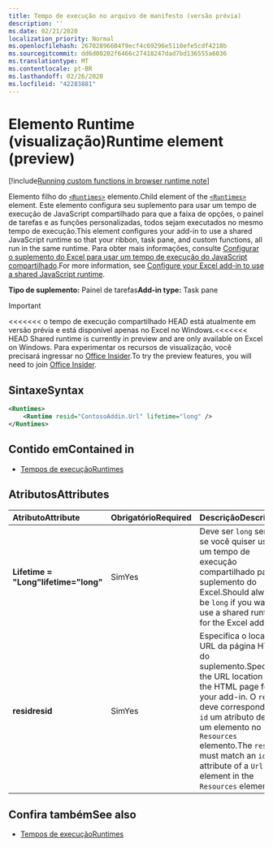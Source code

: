 ```yaml
---
title: Tempo de execução no arquivo de manifesto (versão prévia)
description: ''
ms.date: 02/21/2020
localization_priority: Normal
ms.openlocfilehash: 26702896604f9ecf4c69296e5110efe5cdf4218b
ms.sourcegitcommit: dd6d00202f6466c27418247dad7bd136555a6036
ms.translationtype: MT
ms.contentlocale: pt-BR
ms.lasthandoff: 02/26/2020
ms.locfileid: "42283881"
---
```

# <a name="runtime-element-preview"></a><span data-ttu-id="b613a-102">Elemento Runtime (visualização)</span><span class="sxs-lookup"><span data-stu-id="b613a-102">Runtime element (preview)</span></span>

[!include[Running custom functions in browser runtime note](../../includes/excel-shared-runtime-preview-note.md)]

<span data-ttu-id="b613a-103">Elemento filho do [`<Runtimes>`](runtimes.md) elemento.</span><span class="sxs-lookup"><span data-stu-id="b613a-103">Child element of the [`<Runtimes>`](runtimes.md) element.</span></span> <span data-ttu-id="b613a-104">Este elemento configura seu suplemento para usar um tempo de execução de JavaScript compartilhado para que a faixa de opções, o painel de tarefas e as funções personalizadas, todos sejam executados no mesmo tempo de execução.</span><span class="sxs-lookup"><span data-stu-id="b613a-104">This element configures your add-in to use a shared JavaScript runtime so that your ribbon, task pane, and custom functions, all run in the same runtime.</span></span> <span data-ttu-id="b613a-105">Para obter mais informações, consulte [Configurar o suplemento do Excel para usar um tempo de execução do JavaScript compartilhado](../../excel/configure-your-add-in-to-use-a-shared-runtime.md).</span><span class="sxs-lookup"><span data-stu-id="b613a-105">For more information, see [Configure your Excel add-in to use a shared JavaScript runtime](../../excel/configure-your-add-in-to-use-a-shared-runtime.md).</span></span>

<span data-ttu-id="b613a-106">**Tipo de suplemento:** Painel de tarefas</span><span class="sxs-lookup"><span data-stu-id="b613a-106">**Add-in type:** Task pane</span></span>

> [!IMPORTANT]
<span data-ttu-id="b613a-107"><<<<<<< o tempo de execução compartilhado HEAD está atualmente em versão prévia e está disponível apenas no Excel no Windows.</span><span class="sxs-lookup"><span data-stu-id="b613a-107"><<<<<<< HEAD Shared runtime is currently in preview and are only available on Excel on Windows.</span></span> <span data-ttu-id="b613a-108">Para experimentar os recursos de visualização, você precisará ingressar no [Office Insider](https://insider.office.com/).</span><span class="sxs-lookup"><span data-stu-id="b613a-108">To try the preview features, you will need to join [Office Insider](https://insider.office.com/).</span></span>

## <a name="syntax"></a><span data-ttu-id="b613a-109">Sintaxe</span><span class="sxs-lookup"><span data-stu-id="b613a-109">Syntax</span></span>

```XML
<Runtimes>
    <Runtime resid="ContosoAddin.Url" lifetime="long" />
</Runtimes>
```

## <a name="contained-in"></a><span data-ttu-id="b613a-110">Contido em</span><span class="sxs-lookup"><span data-stu-id="b613a-110">Contained in</span></span>

- [<span data-ttu-id="b613a-111">Tempos de execução</span><span class="sxs-lookup"><span data-stu-id="b613a-111">Runtimes</span></span>](runtimes.md)

## <a name="attributes"></a><span data-ttu-id="b613a-112">Atributos</span><span class="sxs-lookup"><span data-stu-id="b613a-112">Attributes</span></span>

|  <span data-ttu-id="b613a-113">Atributo</span><span class="sxs-lookup"><span data-stu-id="b613a-113">Attribute</span></span>  |  <span data-ttu-id="b613a-114">Obrigatório</span><span class="sxs-lookup"><span data-stu-id="b613a-114">Required</span></span>  |  <span data-ttu-id="b613a-115">Descrição</span><span class="sxs-lookup"><span data-stu-id="b613a-115">Description</span></span>  |
|:-----|:-----|:-----|
|  <span data-ttu-id="b613a-116">**Lifetime = "Long"**</span><span class="sxs-lookup"><span data-stu-id="b613a-116">**lifetime="long"**</span></span>  |  <span data-ttu-id="b613a-117">Sim</span><span class="sxs-lookup"><span data-stu-id="b613a-117">Yes</span></span>  | <span data-ttu-id="b613a-118">Deve ser `long` sempre se você quiser usar um tempo de execução compartilhado para o suplemento do Excel.</span><span class="sxs-lookup"><span data-stu-id="b613a-118">Should always be `long` if you want to use a shared runtime for the Excel add-in.</span></span> |
|  <span data-ttu-id="b613a-119">**resid**</span><span class="sxs-lookup"><span data-stu-id="b613a-119">**resid**</span></span>  |  <span data-ttu-id="b613a-120">Sim</span><span class="sxs-lookup"><span data-stu-id="b613a-120">Yes</span></span>  | <span data-ttu-id="b613a-121">Especifica o local da URL da página HTML do suplemento.</span><span class="sxs-lookup"><span data-stu-id="b613a-121">Specifies the URL location of the HTML page for your add-in.</span></span> <span data-ttu-id="b613a-122">O `resid` deve corresponder a `id` um atributo de `Url` um elemento no `Resources` elemento.</span><span class="sxs-lookup"><span data-stu-id="b613a-122">The `resid` must match an `id` attribute of a `Url` element in the `Resources` element.</span></span> |

## <a name="see-also"></a><span data-ttu-id="b613a-123">Confira também</span><span class="sxs-lookup"><span data-stu-id="b613a-123">See also</span></span>

- [<span data-ttu-id="b613a-124">Tempos de execução</span><span class="sxs-lookup"><span data-stu-id="b613a-124">Runtimes</span></span>](runtimes.md)
